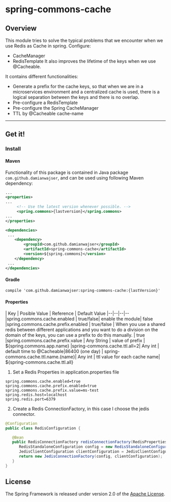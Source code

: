 # spring-commons-cache

## Overview

This module tries to solve the typical problems that we encounter when we use Redis as Cache in spring. Configure:

- CacheManager
- RedisTemplate It also improves the lifetime of the keys when we use @Cacheable.

It contains different functionalities:

- Generate a prefix for the cache keys, so that when we are in a microservices environment and a centralized cache is
  used, there is a logical separation between the keys and there is no overlap.
- Pre-configure a RedisTemplate
- Pre-configure the Spring CacheManager
- TTL by @Cacheable cache-name

-----

## Get it!

### Install

#### Maven

Functionality of this package is contained in Java package `com.github.damianwajser`, and can be used using following
Maven dependency:

```xml
...
<properties>
...
     <!-- Use the latest version whenever possible. -->
     <spring.commons>{lastversion}</spring.commons>
...
</properties>

<dependencies>
 ...
    <dependency>
        <groupId>com.github.damianwajser</groupId>
        <artifactId>spring-commons-cache</artifactId>
        <version>${spring.commons}</version>
    </dependency>
 ...
</dependencies>
 ```

#### Gradle

 ```xml
 compile 'com.github.damianwajser:spring-commons-cache:{lastVersion}'
 ```

#### Properties

| Key | Posible Value | Reference | Default Value |--|--|--|-- |spring.commons.cache.enabled | true/false| enable the
module| false |spring.commons.cache.prefix.enabled | true/false | When you use a shared redis between different
applications and you want to do a division on the domain of the keys, you can use a prefix to do this manually. | true
|spring.commons.cache.prefix.value | Any String | value of prefix | ${spring.commons.app.name}
|spring-commons.cache.ttl.all=2| Any int | default time to @Cacheable|86400 (one day)
| spring-commons.cache.ttl.name.{name}| Any int | ttl value for each cache name| ${spring-commons.cache.ttl.all}

1. Set a Redis Properties in application.properties file

```properties
spring.commons.cache.enabled=true
spring.commons.cache.prefix.enabled=true
spring.commons.cache.prefix.value=ms-test
spring.redis.host=localhost
spring.redis.port=6379
```

2. Create a Redis ConnectionFactory, in this case I choose the jedis connector.

```java
@Configuration
public class RedisConfiguration {

   @Bean
   public RedisConnectionFactory redisConnectionFactory(RedisProperties redisProperties) {
      RedisStandaloneConfiguration config = new RedisStandaloneConfiguration(redisProperties.getRedisHost(), redisProperties.getRedisPort());
      JedisClientConfiguration clientConfiguration = JedisClientConfiguration.builder().readTimeout(Duration.ofMillis(0)).connectTimeout(Duration.ofMillis(0)).build();
      return new JedisConnectionFactory(config, clientConfiguration);
   }
}
```

## License

The Spring Framework is released under version 2.0 of the [Apache License](http://www.apache.org/licenses/LICENSE-2.0).
